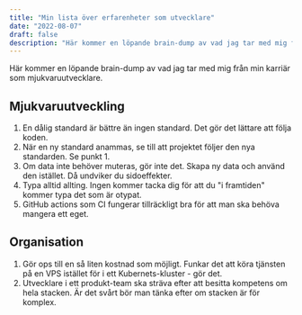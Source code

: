 ```yaml
---
title: "Min lista över erfarenheter som utvecklare"
date: "2022-08-07"
draft: false
description: "Här kommer en löpande brain-dump av vad jag tar med mig från min karriär som mjukvaruutvecklare."
---
```


Här kommer en löpande brain-dump av vad jag tar med mig från min karriär som mjukvaruutvecklare.

## Mjukvaruutveckling
1. En dålig standard är bättre än ingen standard. Det gör det lättare att följa koden.
1. När en ny standard anammas, se till att projektet följer den nya standarden. Se punkt 1.
1. Om data inte behöver muteras, gör inte det. Skapa ny data och använd den istället. Då undviker du sidoeffekter.
1. Typa alltid allting. Ingen kommer tacka dig för att du "i framtiden" kommer typa det som är otypat.
1. GitHub actions som CI fungerar tillräckligt bra för att man ska behöva mangera ett eget.

## Organisation
1. Gör ops till en så liten kostnad som möjligt. Funkar det att köra tjänsten på en VPS istället för i ett Kubernets-kluster - gör det.
1. Utvecklare i ett produkt-team ska sträva efter att besitta kompetens om hela stacken. Är det svårt bör man tänka efter om stacken är för komplex.